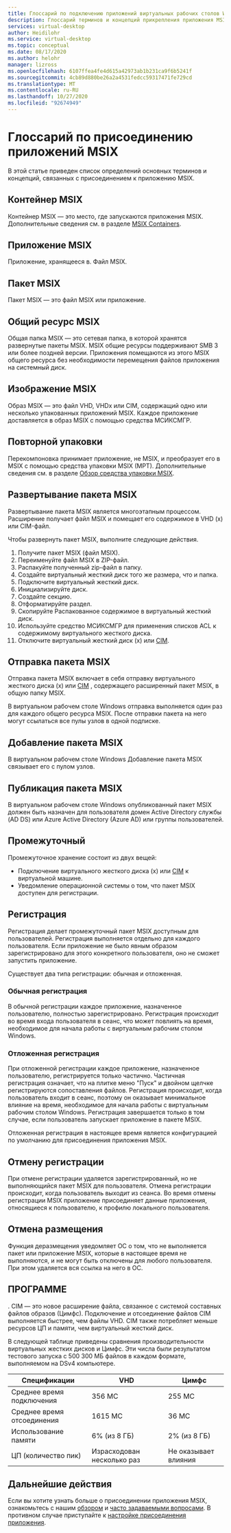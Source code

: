 ```yaml
---
title: Глоссарий по подключению приложений виртуальных рабочих столов Windows MSIX — Azure
description: Глоссарий терминов и концепций прикрепления приложения MSIX.
services: virtual-desktop
author: Heidilohr
ms.service: virtual-desktop
ms.topic: conceptual
ms.date: 08/17/2020
ms.author: helohr
manager: lizross
ms.openlocfilehash: 6107ffea4fe4d615a42973ab1b231ca9f6b5241f
ms.sourcegitcommit: 4cb89d880be26a2a4531fedcc59317471fe729cd
ms.translationtype: MT
ms.contentlocale: ru-RU
ms.lasthandoff: 10/27/2020
ms.locfileid: "92674949"
---
```

# <a name="msix-app-attach-glossary"></a>Глоссарий по присоединению приложений MSIX

В этой статье приведен список определений основных терминов и концепций, связанных с присоединением к приложению MSIX.

## <a name="msix-container"></a>Контейнер MSIX

Контейнер MSIX — это место, где запускаются приложения MSIX. Дополнительные сведения см. в разделе [MSIX Containers](/windows/msix/msix-container).

## <a name="msix-application"></a>Приложение MSIX 

Приложение, хранящееся в. Файл MSIX.

## <a name="msix-package"></a>Пакет MSIX 

Пакет MSIX — это файл MSIX или приложение.

## <a name="msix-share"></a>Общий ресурс MSIX

Общая папка MSIX — это сетевая папка, в которой хранятся развернутые пакеты MSIX. MSIX общие ресурсы поддерживают SMB 3 или более поздней версии. Приложения помещаются из этого MSIX общего ресурса без необходимости перемещения файлов приложения на системный диск.

## <a name="msix-image"></a>Изображение MSIX

Образ MSIX — это файл VHD, VHDx или CIM, содержащий одно или несколько упакованных приложений MSIX. Каждое приложение доставляется в образ MSIX с помощью средства МСИКСМГР.

## <a name="repackage"></a>Повторной упаковки

Перекомпоновка принимает приложение, не MSIX, и преобразует его в MSIX с помощью средства упаковки MSIX (MPT). Дополнительные сведения см. в разделе [Обзор средства упаковки MSIX](/windows/msix/packaging-tool/tool-overview).

## <a name="expand-an-msix-package"></a>Развертывание пакета MSIX

Развертывание пакета MSIX является многоэтапным процессом. Расширение получает файл MSIX и помещает его содержимое в VHD (x) или CIM-файл. 

Чтобы развернуть пакет MSIX, выполните следующие действия.

1. Получите пакет MSIX (файл MSIX).
2. Переименуйте файл MSIX в ZIP-файл.
3. Распакуйте полученный zip-файл в папку.
4. Создайте виртуальный жесткий диск того же размера, что и папка.
5. Подключите виртуальный жесткий диск.
6. Инициализируйте диск.
7. Создайте секцию.
8. Отформатируйте раздел.
9. Скопируйте Распакованное содержимое в виртуальный жесткий диск.
10. Используйте средство МСИКСМГР для применения списков ACL к содержимому виртуального жесткого диска.
11. Отключите виртуальный жесткий диск (x) или [CIM](#cim).

## <a name="upload-an-msix-package"></a>Отправка пакета MSIX 

Отправка пакета MSIX включает в себя отправку виртуального жесткого диска (x) или [CIM](#cim) , содержащего расширенный пакет MSIX, в общую папку MSIX.

В виртуальном рабочем столе Windows отправка выполняется один раз для каждого общего ресурса MSIX. После отправки пакета на него могут ссылаться все пулы узлов в одной подписке.

## <a name="add-an-msix-package"></a>Добавление пакета MSIX

В виртуальном рабочем столе Windows Добавление пакета MSIX связывает его с пулом узлов.

## <a name="publish-an-msix-package"></a>Публикация пакета MSIX 

В виртуальном рабочем столе Windows опубликованный пакет MSIX должен быть назначен для пользователя домен Active Directory службы (AD DS) или Azure Active Directory (Azure AD) или группы пользователей.

## <a name="staging"></a>Промежуточный

Промежуточное хранение состоит из двух вещей:

- Подключение виртуального жесткого диска (x) или [CIM](#cim) к виртуальной машине.
- Уведомление операционной системы о том, что пакет MSIX доступен для регистрации.

## <a name="registration"></a>Регистрация

Регистрация делает промежуточный пакет MSIX доступным для пользователей. Регистрация выполняется отдельно для каждого пользователя. Если приложение не было явным образом зарегистрировано для этого конкретного пользователя, оно не сможет запустить приложение.

Существует два типа регистрации: обычная и отложенная.

### <a name="regular-registration"></a>Обычная регистрация

В обычной регистрации каждое приложение, назначенное пользователю, полностью зарегистрировано. Регистрация происходит во время входа пользователя в сеанс, что может повлиять на время, необходимое для начала работы с виртуальным рабочим столом Windows.

### <a name="delayed-registration"></a>Отложенная регистрация

При отложенной регистрации каждое приложение, назначенное пользователю, регистрируется только частично. Частичная регистрация означает, что на плитке меню "Пуск" и двойном щелчке регистрируются сопоставления файлов. Регистрация происходит, когда пользователь входит в сеанс, поэтому он оказывает минимальное влияние на время, необходимое для начала работы с виртуальным рабочим столом Windows. Регистрация завершается только в том случае, если пользователь запускает приложение в пакете MSIX.

Отложенная регистрация в настоящее время является конфигурацией по умолчанию для присоединения приложения MSIX.

## <a name="deregistration"></a>Отмену регистрации

При отмене регистрации удаляется зарегистрированный, но не выполняющийся пакет MSIX для пользователя. Отмена регистрации происходит, когда пользователь выходит из сеанса. Во время отмены регистрации MSIX приложение присоединяет данные приложения, относящиеся к пользователю, к профилю локального пользователя.

## <a name="destage"></a>Отмена размещения

Функция деразмещения уведомляет ОС о том, что не выполняется пакет или приложение MSIX, которые в настоящее время не выполняются, и не могут быть отключены для любого пользователя. При этом удаляется вся ссылка на него в ОС.

## <a name="cim"></a>ПРОГРАММЕ

. CIM — это новое расширение файла, связанное с системой составных файлов образов (Цимфс). Подключение и отсоединение файлов CIM выполняется быстрее, чем файлы VHD. CIM также потребляет меньше ресурсов ЦП и памяти, чем виртуальный жесткий диск.

В следующей таблице приведены сравнения производительности виртуальных жестких дисков и Цимфс. Эти числа были результатом тестового запуска с 500 300 МБ файлов в каждом формате, выполняемом на DSv4 компьютере.

|  Спецификации                          | VHD                     | Цимфс   |
|---------------------------------|--------------------------|-----------|
| Среднее время подключения     | 356 МС                     | 255 МС      |
| Среднее время отсоединения   | 1615 МС                    | 36 МС       |
| Использование памяти | 6% (из 8 ГБ)                      | 2% (из 8 ГБ)       |
| ЦП (количество пик)          | Израсходован несколько раз | Не оказывает влияния |

## <a name="next-steps"></a>Дальнейшие действия

Если вы хотите узнать больше о присоединении приложения MSIX, ознакомьтесь с нашим [обзором](what-is-app-attach.md) и [часто задаваемыми вопросами](app-attach-faq.md). В противном случае приступайте к [настройке присоединения приложения](app-attach.md).
